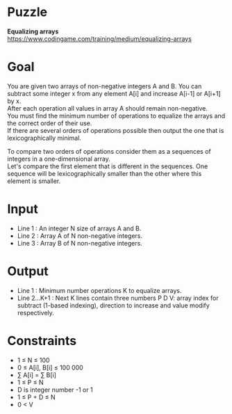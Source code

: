 # Puzzle
**Equalizing arrays** https://www.codingame.com/training/medium/equalizing-arrays

# Goal
You are given two arrays of non-negative integers A and B. You can subtract some integer x from any element A[i] and increase A[i-1] or A[i+1] by x.   
After each operation all values in array A should remain non-negative.   
You must find the minimum number of operations to equalize the arrays and the correct order of their use.   
If there are several orders of operations possible then output the one that is lexicographically minimal.  

To compare two orders of operations consider them as a sequences of integers in a one-dimensional array.   
Let's compare the first element that is different in the sequences. One sequence will be lexicographically smaller than the other where this element is smaller.

# Input
* Line 1 : An integer N size of arrays A and B.
* Line 2 : Array A of N non-negative integers.
* Line 3 : Array B of N non-negative integers.

# Output
* Line 1 : Minimum number operations K to equalize arrays.
* Line 2...K+1 : Next K lines contain three numbers P D V: array index for subtract (1-based indexing), direction to increase and value modify respectively.

# Constraints
* 1 ≤ N ≤ 100
* 0 ≤ A[i], B[i] ≤ 100 000
* ∑ A[i] = ∑ B[i]
* 1 ≤ P ≤ N
* D is integer number -1 or 1
* 1 ≤ P + D ≤ N
* 0 < V
